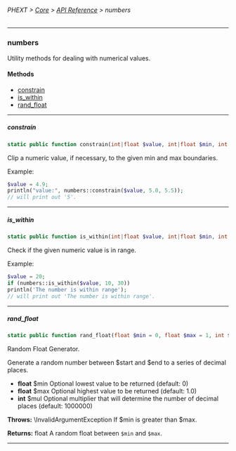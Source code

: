 ###### PHEXT > [Core](../README.md) > [API Reference](index.md) > numbers
------
### numbers
Utility methods for dealing with numerical values.
#### Methods
- [constrain](#constrain)
- [is_within](#is_within)
- [rand_float](#rand_float)

------
##### constrain
```php
static public function constrain(int|float $value, int|float $min, int|float $max) : int|float
```
Clip a numeric value, if necessary, to the given min and max boundaries.

Example:

``` php
$value = 4.9;
println("value:", numbers::constrain($value, 5.0, 5.5));
// will print out '5'.
```


------
##### is_within
```php
static public function is_within(int|float $value, int|float $min, int|float $max) : bool
```
Check if the given numeric value is in range.

Example:

``` php
$value = 20;
if (numbers::is_within($value, 10, 30))
println('The number is within range');
// will print out 'The number is within range'.
```


------
##### rand_float
```php
static public function rand_float(float $min = 0, float $max = 1, int $mul = 1000000) : float
```
Random Float Generator.

Generate a random number between $start and $end to a series of decimal places.

- **float** $min Optional lowest value to be returned (default: 0)
- **float** $max Optional highest value to be returned (default: 1.0)
- **int** $mul Optional multiplier that will determine the number of decimal places (default: 1000000)


**Throws:**  \InvalidArgumentException If $min is greater than $max.

**Returns:**  float A random float between `$min` and `$max`.


------
